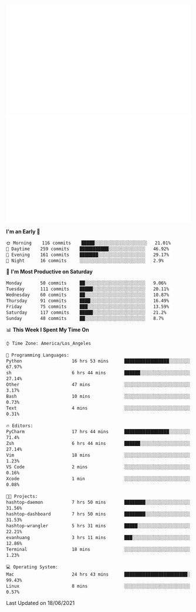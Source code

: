 <a href="https://github.com/jstrieb/github-stats">
 
![](https://github.com/evanhuang117/github-stats/blob/master/generated/overview.svg)
![](https://github.com/evanhuang117/github-stats/blob/master/generated/languages.svg)

</a>

<!--START_SECTION:waka-->
**I'm an Early 🐤** 

```text
🌞 Morning    116 commits    █████░░░░░░░░░░░░░░░░░░░░   21.01% 
🌆 Daytime    259 commits    ███████████░░░░░░░░░░░░░░   46.92% 
🌃 Evening    161 commits    ███████░░░░░░░░░░░░░░░░░░   29.17% 
🌙 Night      16 commits     ░░░░░░░░░░░░░░░░░░░░░░░░░   2.9%

```
📅 **I'm Most Productive on Saturday** 

```text
Monday       50 commits     ██░░░░░░░░░░░░░░░░░░░░░░░   9.06% 
Tuesday      111 commits    █████░░░░░░░░░░░░░░░░░░░░   20.11% 
Wednesday    60 commits     ██░░░░░░░░░░░░░░░░░░░░░░░   10.87% 
Thursday     91 commits     ████░░░░░░░░░░░░░░░░░░░░░   16.49% 
Friday       75 commits     ███░░░░░░░░░░░░░░░░░░░░░░   13.59% 
Saturday     117 commits    █████░░░░░░░░░░░░░░░░░░░░   21.2% 
Sunday       48 commits     ██░░░░░░░░░░░░░░░░░░░░░░░   8.7%

```


📊 **This Week I Spent My Time On** 

```text
⌚︎ Time Zone: America/Los_Angeles

💬 Programming Languages: 
Python                   16 hrs 53 mins      █████████████████░░░░░░░░   67.97% 
sh                       6 hrs 44 mins       ██████░░░░░░░░░░░░░░░░░░░   27.14% 
Other                    47 mins             ░░░░░░░░░░░░░░░░░░░░░░░░░   3.17% 
Bash                     10 mins             ░░░░░░░░░░░░░░░░░░░░░░░░░   0.73% 
Text                     4 mins              ░░░░░░░░░░░░░░░░░░░░░░░░░   0.31%

🔥 Editors: 
PyCharm                  17 hrs 44 mins      █████████████████░░░░░░░░   71.4% 
Zsh                      6 hrs 44 mins       ██████░░░░░░░░░░░░░░░░░░░   27.14% 
Vim                      18 mins             ░░░░░░░░░░░░░░░░░░░░░░░░░   1.23% 
VS Code                  2 mins              ░░░░░░░░░░░░░░░░░░░░░░░░░   0.16% 
Xcode                    1 min               ░░░░░░░░░░░░░░░░░░░░░░░░░   0.08%

🐱‍💻 Projects: 
hashtop-daemon           7 hrs 50 mins       ████████░░░░░░░░░░░░░░░░░   31.56% 
hashtop-dashboard        7 hrs 50 mins       ████████░░░░░░░░░░░░░░░░░   31.53% 
hashtop-wrangler         5 hrs 31 mins       █████░░░░░░░░░░░░░░░░░░░░   22.21% 
evanhuang                3 hrs 11 mins       ███░░░░░░░░░░░░░░░░░░░░░░   12.86% 
Terminal                 18 mins             ░░░░░░░░░░░░░░░░░░░░░░░░░   1.23%

💻 Operating System: 
Mac                      24 hrs 43 mins      ████████████████████████░   99.43% 
Linux                    8 mins              ░░░░░░░░░░░░░░░░░░░░░░░░░   0.57%

```


 Last Updated on 18/06/2021
<!--END_SECTION:waka-->

